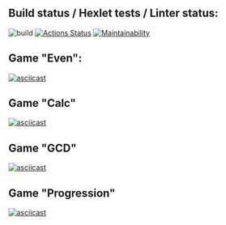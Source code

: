 ## Build status / Hexlet tests / Linter status:
![build](https://github.com/IvanVyargizov/java-project-lvl1/workflows/build/badge.svg)
[![Actions Status](https://github.com/IvanVyargizov/java-project-lvl1/workflows/hexlet-check/badge.svg)](https://github.com/IvanVyargizov/java-project-lvl1/actions)
[![Maintainability](https://api.codeclimate.com/v1/badges/fc5bbdf3231abce4d8a6/maintainability)](https://codeclimate.com/github/IvanVyargizov/java-project-lvl1/maintainability)
## Game "Even":
[![asciicast](https://asciinema.org/a/1vk018Xv2ESnLh3AU8OmnXatP.svg)](https://asciinema.org/a/1vk018Xv2ESnLh3AU8OmnXatP)
## Game "Calc"
[![asciicast](https://asciinema.org/a/b5kBI2R2JUbr2ryMqgtbTtbZ6.svg)](https://asciinema.org/a/b5kBI2R2JUbr2ryMqgtbTtbZ6)
## Game "GCD"
[![asciicast](https://asciinema.org/a/iclTTSVuGRUzNUUhx3rexIRQ6.svg)](https://asciinema.org/a/iclTTSVuGRUzNUUhx3rexIRQ6)
## Game "Progression"
[![asciicast](https://asciinema.org/a/G0Yc86MDemmm5QX1F3OhS0ina.svg)](https://asciinema.org/a/G0Yc86MDemmm5QX1F3OhS0ina)
